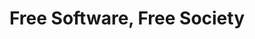 ---
layout: books
title: Free Software, Free Society
subtitle: 
essential: 
categories: ['software']
authors: ['Richard Stallman']
authors_twitter: ['']
excerpt: .
resource_url: 
amazon_url: https://www.amazon.com/dp/1441436200
wikipedia_url: 
free_url: 
---